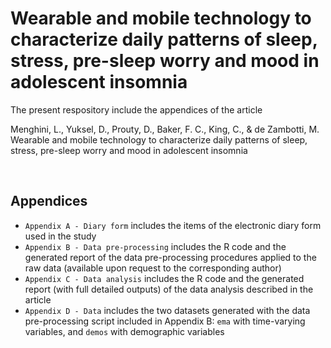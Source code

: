 # Wearable and mobile technology to characterize daily patterns of sleep, stress, pre-sleep worry and mood in adolescent insomnia
The present respository include the appendices of the article

Menghini, L., Yuksel, D., Prouty, D., Baker, F. C., King, C., & de Zambotti, M. Wearable and mobile technology to characterize daily patterns of sleep, stress, pre-sleep worry and mood in adolescent insomnia

<br>

## Appendices
- `Appendix A - Diary form` includes the items of the electronic diary form used in the study
- `Appendix B - Data pre-processing` includes the R code and the generated report of the data pre-processing procedures applied to the raw data (available upon request to the corresponding author)
- `Appendix C - Data analysis` includes the R code and the generated report (with full detailed outputs) of the data analysis described in the article
- `Appendix D - Data` includes the two datasets generated with the data pre-processing script included in Appendix B: `ema` with time-varying variables, and `demos` with demographic variables
